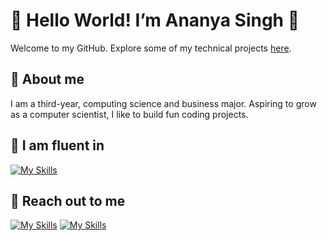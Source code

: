 # 🌸 Hello World! I’m Ananya Singh 🌸
Welcome to my GitHub. Explore some of my technical projects [here](https://github.com/ananyasingh8?tab=repositories).

## 🎀 About me
I am a third-year, computing science and business major. Aspiring to grow as a computer scientist, I like to build fun coding projects.

## 📝 I am fluent in
[![My Skills](https://skillicons.dev/icons?i=html,css,c,cpp,css,ai,js,py,matlab)](https://skillicons.dev)

## 💌 Reach out to me
[![My Skills](https://skillicons.dev/icons?i=linkedin&theme=light)](https://www.linkedin.com/in/ananyaxsingh/)
[![My Skills](https://skillicons.dev/icons?i=gmail&theme=light)](mailto:ananyaxsingh8@gmail.com)

  




